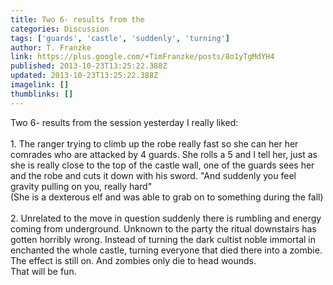 ```yaml
---
title: Two 6- results from the
categories: Discussion
tags: ['guards', 'castle', 'suddenly', 'turning']
author: T. Franzke
link: https://plus.google.com/+TimFranzke/posts/8o1yTgMdYH4
published: 2013-10-23T13:25:22.388Z
updated: 2013-10-23T13:25:22.388Z
imagelink: []
thumblinks: []
---
```


Two 6- results from the session yesterday I really liked:<br /><br />1. The ranger trying to climb up the robe really fast so she can her her comrades who are attacked by 4 guards. She rolls a 5 and I tell her, just as she is really close to the top of the castle wall, one of the guards sees her and the robe and cuts it down with his sword. &quot;And suddenly you feel gravity pulling on you, really hard&quot; <br />(She is a dexterous elf and was able to grab on to something during the fall) <br /><br />2. Unrelated to the move in question suddenly there is rumbling and energy coming from underground. Unknown to the party the ritual downstairs has gotten horribly wrong. Instead of turning the dark cultist noble immortal in enchanted the whole castle, turning everyone that died there into a zombie. The effect is still on. And zombies only die to head wounds. <br />That will be fun. 